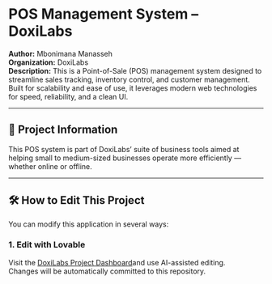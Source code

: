 # POS Management System – DoxiLabs

**Author:** Mbonimana Manasseh  
**Organization:** DoxiLabs  
**Description:** This is a Point-of-Sale (POS) management system designed to streamline sales tracking, inventory control, and customer management. Built for scalability and ease of use, it leverages modern web technologies for speed, reliability, and a clean UI.

---

## 📌 Project Information

This POS system is part of DoxiLabs’ suite of business tools aimed at helping small to medium-sized businesses operate more efficiently — whether online or offline.

---

## 🛠 How to Edit This Project

You can modify this application in several ways:

### 1. **Edit with Lovable**
Visit the [DoxiLabs Project Dashboard](https://projects.doxilabs.com/AkaziPOS)and use AI-assisted editing.  
Changes will be automatically committed to this repository.

